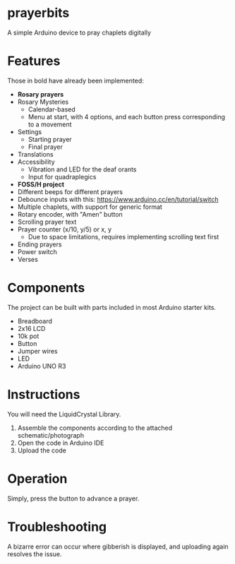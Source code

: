 # prayerbits
A simple Arduino device to pray chaplets digitally

# Features
Those in bold have already been implemented:
  * **Rosary prayers**
  * Rosary Mysteries
    * Calendar-based
    * Menu at start, with 4 options, and each button press corresponding to a movement
  * Settings
    * Starting prayer
    * Final prayer
  * Translations
  * Accessibility
    * Vibration and LED for the deaf orants
    * Input for quadraplegics
  * **FOSS/H project**
  * Different beeps for different prayers
  * Debounce inputs with this: https://www.arduino.cc/en/tutorial/switch
  * Multiple chaplets, with support for generic format
  * Rotary encoder, with "Amen" button
  * Scrolling prayer text
  * Prayer counter (x/10, y/5) or x, y
    * Due to space limitations, requires implementing scrolling text first
  * Ending prayers
  * Power switch
  * Verses

# Components
The project can be built with parts included in most Arduino starter kits.
* Breadboard
* 2x16 LCD
* 10k pot
* Button
* Jumper wires
* LED
* Arduino UNO R3

# Instructions
You will need the LiquidCrystal Library.

1. Assemble the components according to the attached schematic/photograph
2. Open the code in Arduino IDE
3. Upload the code

# Operation
Simply, press the button to advance a prayer.

# Troubleshooting
A bizarre error can occur where gibberish is displayed, and uploading again resolves the issue.

